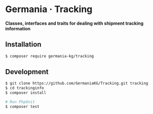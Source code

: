 # Germania · Tracking

**Classes, interfaces and traits for dealing with shipment tracking information**



## Installation

```bash
$ composer require germania-kg/tracking
```



## Development

```bash
$ git clone https://github.com/GermaniaKG/Tracking.git tracking
$ cd trackinginfo
$ composer install

# Run PhpUnit
$ composer test
```

